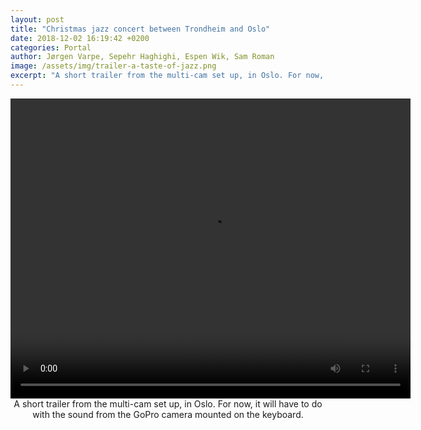 ```yaml
---
layout: post
title: "Christmas jazz concert between Trondheim and Oslo"
date: 2018-12-02 16:19:42 +0200
categories: Portal
author: Jørgen Varpe, Sepehr Haghighi, Espen Wik, Sam Roman
image: /assets/img/trailer-a-taste-of-jazz.png
excerpt: "A short trailer from the multi-cam set up, in Oslo. For now, it will have to do with the sound from the GoPro camera mounted on the keyboard."
---
```


<video width="640" height="480" controls align="middle">
  <source src="/assets/video/Ateam_LOLA_vgs.mov" type="video/mp4">
  Your browser does not support the video tag.
</video>
<br>
<center>A short trailer from the multi-cam set up, in Oslo. For now, it will have to do with the sound from the GoPro camera mounted on the keyboard.</center>
